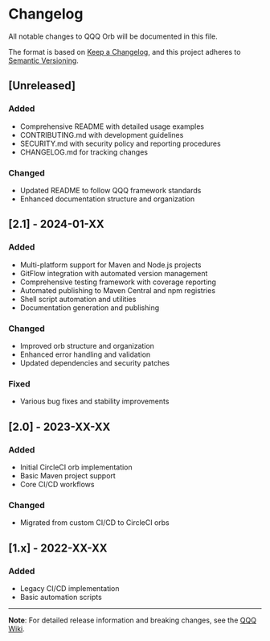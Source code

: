 # Changelog

All notable changes to QQQ Orb will be documented in this file.

The format is based on [Keep a Changelog](https://keepachangelog.com/en/1.0.0/),
and this project adheres to [Semantic Versioning](https://semver.org/spec/v2.0.0.html).

## [Unreleased]

### Added
- Comprehensive README with detailed usage examples
- CONTRIBUTING.md with development guidelines
- SECURITY.md with security policy and reporting procedures
- CHANGELOG.md for tracking changes

### Changed
- Updated README to follow QQQ framework standards
- Enhanced documentation structure and organization

## [2.1] - 2024-01-XX

### Added
- Multi-platform support for Maven and Node.js projects
- GitFlow integration with automated version management
- Comprehensive testing framework with coverage reporting
- Automated publishing to Maven Central and npm registries
- Shell script automation and utilities
- Documentation generation and publishing

### Changed
- Improved orb structure and organization
- Enhanced error handling and validation
- Updated dependencies and security patches

### Fixed
- Various bug fixes and stability improvements

## [2.0] - 2023-XX-XX

### Added
- Initial CircleCI orb implementation
- Basic Maven project support
- Core CI/CD workflows

### Changed
- Migrated from custom CI/CD to CircleCI orbs

## [1.x] - 2022-XX-XX

### Added
- Legacy CI/CD implementation
- Basic automation scripts

---

**Note**: For detailed release information and breaking changes, see the [QQQ Wiki](https://github.com/Kingsrook/qqq/wiki).